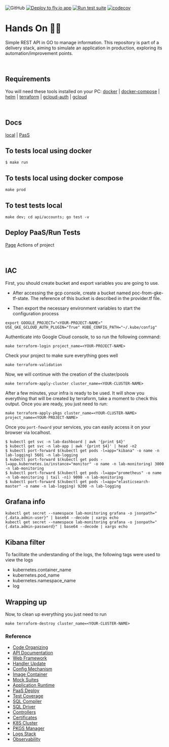 ![GitHub](https://img.shields.io/github/license/romuloslv/simpleapp) [![Deploy to fly.io app](https://github.com/romuloslv/challengeapp/actions/workflows/fly.yaml/badge.svg?branch=main)](https://github.com/romuloslv/challengeapp/actions/workflows/fly.yaml) [![Run test suite](https://github.com/romuloslv/challengeapp/actions/workflows/test.yaml/badge.svg?branch=main)](https://github.com/romuloslv/challengeapp/actions/workflows/test.yaml) 
[![codecov](https://codecov.io/gh/romuloslv/challengeapp/branch/main/graph/badge.svg?token=Z3MRFPEI6Q)](https://codecov.io/gh/romuloslv/challengeapp)

# Hands On 👋🏼

Simple REST API in GO to manage information. This repository is part of a delivery stack, aiming to simulate an application in production, exploring its automation/improvement points.

<br>

## Requirements

You will need these tools installed on your PC: [docker](https://docs.docker.com/get-docker/) | [docker-compose](https://docs.docker.com/compose/install/) | [helm](https://helm.sh/docs/intro/install/#helm) | [terraform](https://www.terraform.io/downloads) | [gcloud-auth](https://cloud.google.com/blog/products/containers-kubernetes/kubectl-auth-changes-in-gke) | [gcloud](https://cloud.google.com/sdk/docs/install)

<br>

## Docs

[local](http://localhost:8080/swagger/index.html) | [PasS](https://appcloud.fly.dev/swagger/index.html)

## To tests local using docker

`$ make run`

## To tests local using docker compose

`make prod`

## To test tests local

`make dev; cd api/accounts; go test -v`

## Deploy PaaS/Run Tests

[Page](https://github.com/romuloslv/challengeapp/actions) Actions of project

<br>

## IAC

First, you should create bucket and export variables you are going to use.

- After accessing the gcp console, create a bucket named poc-from-gke-tf-state. The reference of this bucket is described in the provider.tf file.

- Then export the necessary environment variables to start the configuration process

`export GOOGLE_PROJECT="<YOUR-PROJECT-NAME>" USE_GKE_GCLOUD_AUTH_PLUGIN="True" KUBE_CONFIG_PATH="~/.kube/config"`

Authenticate into Google Cloud console, to so run the following command:

`make terraform-login project_name=<YOUR-PROJECT-NAME>`

Check your project to make sure everything goes well

`make terraform-validation`

Now, we will continue with the creation of the cluster/pools

`make terraform-apply-cluster cluster_name=<YOUR-CLUSTER-NAME>`

After a few minutes, your infra is ready to be used. It will show you everything that will be created by terraform,
take a moment to check this output. Once you are ready, you just need to run:

`make terraform-apply-pkgs cluster_name=<YOUR-CLUSTER-NAME> project_name=<YOUR-PROJECT-NAME>`

Once you `port-foward` your services, you can easily access it on your browser via localhost.

```
$ kubectl get svc -n lab-dashboard | awk '{print $4}'
$ kubectl get svc -n lab-app | awk '{print $4}' | head -n2
$ kubectl port-forward $(kubectl get pods -l=app="kibana" -o name -n lab-logging) 5601 -n lab-logging
$ kubectl port-forward $(kubectl get pods -l=app.kubernetes.io/instance="monitor" -o name -n lab-monitoring) 3000 -n lab-monitoring
$ kubectl port-forward $(kubectl get pods -l=app="prometheus" -o name -n lab-monitoring | tail -n1) 9090 -n lab-monitoring
$ kubectl port-forward $(kubectl get pods -l=app="elasticsearch-master" -o name -n lab-logging) 9200 -n lab-logging
```

## Grafana info

```
kubectl get secret --namespace lab-monitoring grafana -o jsonpath="{.data.admin-user}" | base64 --decode | xargs echo
kubectl get secret --namespace lab-monitoring grafana -o jsonpath="{.data.admin-password}" | base64 --decode | xargs echo
```

## Kibana filter

To facilitate the understanding of the logs, the following tags were used to view the logs

- kubernetes.container_name
- kubernetes.pod_name
- kubernetes.namespace_name
- log

## Wrapping up
Now, to clean up everything you just need to run

`make terraform-destroy cluster_name=<YOUR-CLUSTER-NAME>`

### Reference

- [Code Organizing](https://github.com/golang-standards/project-layout)
- [API Documentation](https://github.com/swaggo/gin-swagger)
- [Web Framework](https://gin-gonic.com/docs/examples/)
- [Handler Update](https://www.rfc-editor.org/rfc/rfc7396.html)
- [Config Mechanism](https://github.com/spf13/viper)
- [Image Container](https://www.alpinelinux.org/)
- [Mock Suites](https://github.com/stretchr/testify)
- [Application Runtime](https://docs.dapr.io/operations/monitoring/logging/fluentd/)
- [PaaS Deploy](https://fly.io/docs/languages-and-frameworks/golang/)
- [Test Coverage](https://docs.codecov.com/docs/github-tutorial)
- [SQL Compiler](https://docs.sqlc.dev/en/latest/tutorials/getting-started-postgresql.html)
- [SQL Driver](https://github.com/lib/pq)
- [Controllers](https://kubernetes.io/docs/concepts/services-networking/ingress-controllers/)
- [Certificates](https://cert-manager.io/docs/getting-started/)
- [K8S Cluster](https://developer.hashicorp.com/terraform/tutorials/kubernetes/gke)
- [PKGS Manager](https://registry.terraform.io/providers/hashicorp/helm/latest/docs)
- [Logs Stack](https://techcommunity.microsoft.com/t5/core-infrastructure-and-security/getting-started-with-logging-using-efk-on-kubernetes/ba-p/1333050)
- [Observability](https://grafana.com/docs/grafana/latest/getting-started/get-started-grafana-prometheus/)
